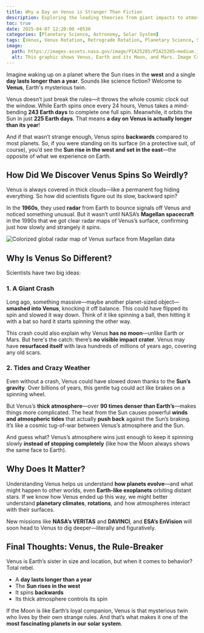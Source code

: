 ```yaml
---
title: Why a Day on Venus is Stranger Than Fiction
description: Exploring the leading theories from giant impacts to atmospheric tides behind Venus unique planetary dynamics
toc: true
date: 2025-04-07 12:20:00 +0530
categories: [Planetary Science, Astronomy, Solar System]
tags: [Venus, Venus Rotation, Retrograde Rotation, Planetary Science, Solar System, Astronomy, Tidal Forces, Giant Impact Hypothesis, Atmospheric Dynamics, Day Longer Than Year]
image:
  path: https://images-assets.nasa.gov/image/PIA25285/PIA25285~medium.jpg  # External image link
  alt: This graphic shows Venus, Earth and its Moon, and Mars. Image Credit - NASA
---
```


Imagine waking up on a planet where the Sun rises in the **west** and a single **day lasts longer than a year**. Sounds like science fiction? Welcome to **Venus**, Earth's mysterious twin.

Venus doesn’t just break the rules—it throws the whole cosmic clock out the window. While Earth spins once every 24 hours, Venus takes a mind-bending **243 Earth days** to complete one full spin. Meanwhile, it orbits the Sun in just **225 Earth days**. That means **a day on Venus is actually longer than its year**!

And if that wasn’t strange enough, Venus spins **backwards** compared to most planets. So, if you were standing on its surface (in a protective suit, of course), you’d see the **Sun rise in the west and set in the east**—the opposite of what we experience on Earth.

## **How Did We Discover Venus Spins So Weirdly?**

Venus is always covered in thick clouds—like a permanent fog hiding everything. So how did scientists figure out its slow, backward spin?

In the **1960s**, they used **radar** from Earth to bounce signals off Venus and noticed something unusual. But it wasn’t until NASA’s **Magellan spacecraft** in the 1990s that we got clear radar maps of Venus’s surface, confirming just how slowly and strangely it spins.

![Colorized global radar map of Venus surface from Magellan data](https://photojournal.jpl.nasa.gov/catalog/PIA00271)

## **Why Is Venus So Different?**

Scientists have two big ideas:

### **1. A Giant Crash**

Long ago, something massive—maybe another planet-sized object—**smashed into Venus**, knocking it off balance. This could have flipped its spin and slowed it way down. Think of it like spinning a ball, then hitting it with a bat so hard it starts spinning the other way.

This crash could also explain why Venus **has no moon**—unlike Earth or Mars. But here's the catch: there’s **no visible impact crater**. Venus may have **resurfaced itself** with lava hundreds of millions of years ago, covering any old scars.

### **2. Tides and Crazy Weather**

Even without a crash, Venus could have slowed down thanks to the **Sun’s gravity**. Over billions of years, this gentle tug could act like brakes on a spinning wheel.

But Venus’s **thick atmosphere**—over **90 times denser than Earth’s**—makes things more complicated. The heat from the Sun causes powerful **winds and atmospheric tides** that actually **push back** against the Sun’s braking. It’s like a cosmic tug-of-war between Venus’s atmosphere and the Sun.

And guess what? Venus’s atmosphere wins just enough to keep it spinning slowly **instead of stopping completely** (like how the Moon always shows the same face to Earth).

## **Why Does It Matter?**

Understanding Venus helps us understand **how planets evolve**—and what might happen to other worlds, even **Earth-like exoplanets** orbiting distant stars. If we know how Venus ended up this way, we might better understand **planetary climates**, **rotations**, and how atmospheres interact with their surfaces.

New missions like **NASA’s VERITAS** and **DAVINCI**, and **ESA’s EnVision** will soon head to Venus to dig deeper—literally and figuratively.

## **Final Thoughts: Venus, the Rule-Breaker**

Venus is Earth’s sister in size and location, but when it comes to behavior? Total rebel.

- A **day lasts longer than a year**
- The **Sun rises in the west**
- It spins **backwards**
- Its thick atmosphere controls its spin

If the Moon is like Earth’s loyal companion, Venus is that mysterious twin who lives by their own strange rules. And that’s what makes it one of the **most fascinating planets in our solar system**.